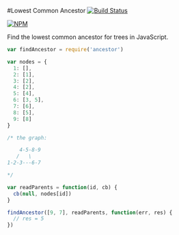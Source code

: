 #Lowest Common Ancestor
[![Build Status](https://travis-ci.org/mirkokiefer/ancestor.png?branch=master)](https://travis-ci.org/mirkokiefer/ancestor)

[![NPM](https://nodei.co/npm/ancestor.png)](https://nodei.co/npm/ancestor/)

Find the lowest common ancestor for trees in JavaScript.

``` js
var findAncestor = require('ancestor')

var nodes = {
  1: [],
  2: [1],
  3: [2],
  4: [2],
  5: [4],
  6: [3, 5],
  7: [6],
  8: [5],
  9: [8]
}

/* the graph:

    4-5-8-9   
   /   \
1-2-3---6-7

*/

var readParents = function(id, cb) {
  cb(null, nodes[id])
}

findAncestor([9, 7], readParents, function(err, res) {
  // res = 5
})

```
